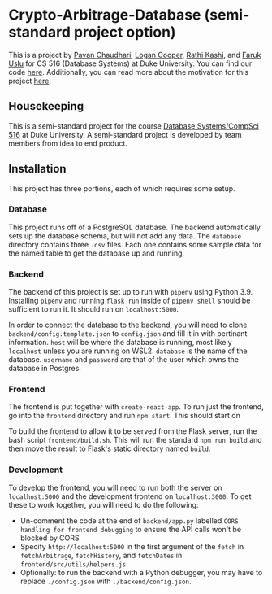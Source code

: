 # Crypto-Arbitrage-Database (semi-standard project option)
This is a project by [Pavan Chaudhari](https://github.com/pavcha27), [Logan Cooper](https://github.com/ldtcooper), [Rathi Kashi](https://github.com/rathikashi), and [Faruk Uslu](https://github.com/farukuslu) for CS 516 (Database Systems) at Duke University. You can find our code [here](https://github.com/ldtcooper/crypto-arbitrage). Additionally, you can read more about the motivation for this project [here](./Proposal.md).

## Housekeeping
This is a semi-standard project for the course [Database Systems/CompSci 516](https://courses.cs.duke.edu/spring22/compsci516/) at Duke University. A semi-standard project is developed by team members from idea to end product. 
## Installation
This project has three portions, each of which requires some setup.
### Database 
This project runs off of a PostgreSQL database. The backend automatically sets up the database schema, but will not add any data. The `database` directory contains three `.csv` files. Each one contains some sample data for the named table to get the database up and running. 
### Backend
The backend of this project is set up to run with `pipenv` using Python 3.9. Installing `pipenv` and running `flask run` inside of `pipenv shell` should be sufficient to run it. It should run on `localhost:5000`.

In order to connect the database to the backend, you will need to clone `backend/config.template.json` to `config.json` and fill it in with pertinant information. `host` will be where the database is running, most likely `localhost` unless you are running on WSL2. `database` is the name of the database. `username` and `password` are that of the user which owns the database in Postgres.

### Frontend
The frontend is put together with `create-react-app`. To run just the frontend, go into the `frontend` directory and run `npm start`. This should start on 

To build the frontend to allow it to be served from the Flask server, run the bash script `frontend/build.sh`. This will run the standard `npm run build` and then move the result to Flask's static directory named `build`.

### Development 
To develop the frontend, you will need to run both the server on `localhost:5000` and the development frontend on `localhost:3000`. To get these to work together, you will need to do the following:
- Un-comment the code at the end of `backend/app.py` labelled `CORS handling for frontend debugging` to ensure the API calls won't be blocked by CORS
- Specify `http://localhost:5000` in the first argument of the `fetch` in `fetchArbitrage`, `fetchHistory`, and `fetchDates` in `frontend/src/utils/helpers.js`. 
- Optionally: to run the backend with a Python debugger, you may have to replace `./config.json` with `./backend/config.json`.